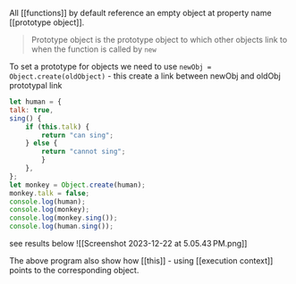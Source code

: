 All [[functions]] by default reference an empty object at property name [[prototype object]]. 

> Prototype object 
> is the prototype object to which other objects link to when the function is called by `new`

To set a prototype for objects we need to use 
`newObj = Object.create(oldObject)` - this create a link between newObj and oldObj prototypal link 
```js
let human = {
talk: true,
sing() {
	if (this.talk) {
		return "can sing";
	} else {
		return "cannot sing";
		}
	},
};
let monkey = Object.create(human);
monkey.talk = false;
console.log(human);
console.log(monkey);
console.log(monkey.sing());
console.log(human.sing());
```

see results below 
![[Screenshot 2023-12-22 at 5.05.43 PM.png]]

The above program also show how [[this]]  - using [[execution context]] points to the corresponding object. 